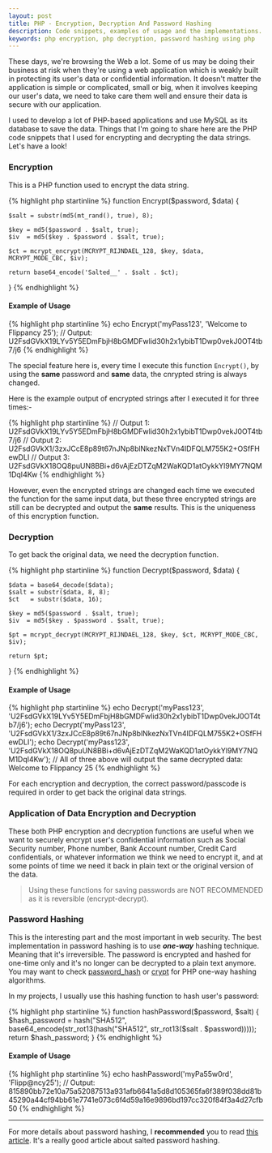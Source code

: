 ```yaml
---
layout: post
title: PHP - Encryption, Decryption And Password Hashing
description: Code snippets, examples of usage and the implementations.
keywords: php encryption, php decryption, password hashing using php
---
```


These days, we're browsing the Web a lot. Some of us may be doing their business at risk when they're using a web application which is weakly built in protecting its user's data or confidential information. It doesn't matter the application is simple or complicated, small or big, when it involves keeping our user's data, we need to take care them well and ensure their data is secure with our application.

I used to develop a lot of PHP-based applications and use MySQL as its database to save the data. Things that I'm going to share here are the PHP code snippets that I used for encrypting and decrypting the data strings. Let's have a look!

### Encryption

This is a PHP function used to encrypt the data string.

{% highlight php startinline %}
function Encrypt($password, $data)
{

    $salt = substr(md5(mt_rand(), true), 8);

    $key = md5($password . $salt, true);
    $iv  = md5($key . $password . $salt, true);

    $ct = mcrypt_encrypt(MCRYPT_RIJNDAEL_128, $key, $data, MCRYPT_MODE_CBC, $iv);

    return base64_encode('Salted__' . $salt . $ct);
}
{% endhighlight %}

#### Example of Usage

{% highlight php startinline %}
echo Encrypt('myPass123', 'Welcome to Flippancy 25');
// Output: U2FsdGVkX19LYv5Y5EDmFbjH8bGMDFwlid30h2x1ybibT1Dwp0vekJ0OT4tb7/j6
{% endhighlight %}

The special feature here is, every time I execute this function `Encrypt()`, by using the **same** password and **same** data, the cnrypted string is always changed.

Here is the example output of encrypted strings after I executed it for three times:-

{% highlight php startinline %}
// Output 1: U2FsdGVkX19LYv5Y5EDmFbjH8bGMDFwlid30h2x1ybibT1Dwp0vekJ0OT4tb7/j6
// Output 2: U2FsdGVkX1/3zxJCcE8p89t67nJNp8blNkezNxTVn4IDFQLM755K2+OSfFHewDLI
// Output 3: U2FsdGVkX18OQ8puUN8BBi+d6vAjEzDTZqM2WaKQD1atOykkYl9MY7NQM1DqI4Kw
{% endhighlight %}

However, even the encrypted strings are changed each time we executed the function for the same input data, but these three encrypted strings are still can be decrypted and output the **same** results. This is the uniqueness of this encryption function.

### Decryption

To get back the original data, we need the decryption function.

{% highlight php startinline %}
function Decrypt($password, $data)
{

    $data = base64_decode($data);
    $salt = substr($data, 8, 8);
    $ct   = substr($data, 16);

    $key = md5($password . $salt, true);
    $iv  = md5($key . $password . $salt, true);

    $pt = mcrypt_decrypt(MCRYPT_RIJNDAEL_128, $key, $ct, MCRYPT_MODE_CBC, $iv);

    return $pt;
}
{% endhighlight %}

#### Example of Usage

{% highlight php startinline %}
echo Decrypt('myPass123', 'U2FsdGVkX19LYv5Y5EDmFbjH8bGMDFwlid30h2x1ybibT1Dwp0vekJ0OT4tb7/j6');
echo Decrypt('myPass123', 'U2FsdGVkX1/3zxJCcE8p89t67nJNp8blNkezNxTVn4IDFQLM755K2+OSfFHewDLI');
echo Decrypt('myPass123', 'U2FsdGVkX18OQ8puUN8BBi+d6vAjEzDTZqM2WaKQD1atOykkYl9MY7NQM1DqI4Kw');
// All of three above will output the same decrypted data: Welcome to Flippancy 25
{% endhighlight %}

For each encryption and decryption, the correct password/passcode is required in order to get back the original data strings.

### Application of Data Encryption and Decryption

These both PHP encryption and decryption functions are useful when we want to securely encrypt user's confidential information such as Social Security number, Phone number, Bank Account number, Credit Card confidentials, or whatever information we think we need to encrypt it, and at some points of time we need it back in plain text or the original version of the data.

> Using these functions for saving passwords are NOT RECOMMENDED as it is reversible (encrypt-decrypt).

### Password Hashing

This is the interesting part and the most important in web security. The best implementation in password hashing is to use **_one-way_** hashing technique. Meaning that it's irreversible. The password is encrypted and hashed for one-time only and it's no longer can be decrypted to a plain text anymore. You may want to check [password_hash](http://php.net/manual/en/function.password-hash.php) or [crypt](http://php.net/manual/en/function.crypt.php) for PHP one-way hashing algorithms.

In my projects, I usually use this hashing function to hash user's password:

{% highlight php startinline %}
function hashPassword($password, $salt) {
    $hash_password = hash("SHA512", base64_encode(str_rot13(hash("SHA512", str_rot13($salt . $password)))));
    return $hash_password;
}
{% endhighlight %}

#### Example of Usage

{% highlight php startinline %}
echo hashPassword('myPa55w0rd', 'Flipp@ncy25');
// Output: 815890bb72e10a75a52087513a931afb6641a5d8d105365fa6f389f038dd81b45290a44cf94bb61e7741e073c6f4d59a16e9896bd197cc320f84f3a4d27cfb50
{% endhighlight %}

-----

For more details about password hashing, I **recommended** you to read [this article](https://crackstation.net/hashing-security.htm). It's a really good article about salted password hashing.
